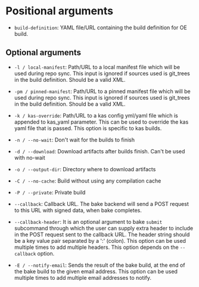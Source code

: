 # Positional arguments

* `build-definition`: YAML file/URL containing the build definition for OE build.

## Optional arguments

* `-l / local-manifest`: Path/URL to a local manifest file which will be used during repo sync. This input is ignored if sources used is git_trees in the build definition. Should be a valid XML.

* `-pm / pinned-manifest`: Path/URL to a pinned manifest file which will be used during repo sync. This input is ignored if sources used is git_trees in the build definition. Should be a valid XML.

* `-k / kas-override`: Path/URL to a kas config yml/yaml file which is appended to kas_yaml parameter. This can be used to override the kas yaml file that is passed. This option is specific to kas builds.

* `-n / --no-wait`: Don't wait for the builds to finish

* `-d / --download`: Download artifacts after builds finish. Can't be used with no-wait

* `-o / --output-dir`: Directory where to download artifacts

* `-C / --no-cache`: Build without using any compilation cache

* `-P / --private`: Private build

* `--callback`: Callback URL. The bake backend will send a POST request to this URL with signed data, when bake completes.

* `--callback-header`: It is an optional argument to bake `submit` subcommand through which the user can supply extra header to include in the POST request sent to the callback URL. The header string should be a key value pair separated by a ':' (colon). This option can be used multiple times to add multiple headers. This option depends on the `--callback` option.

* `-E / --notify-email`: Sends the result of the bake build, at the end of the bake build to the given email address. This option can be used multiple times to add multiple email addresses to notify.
